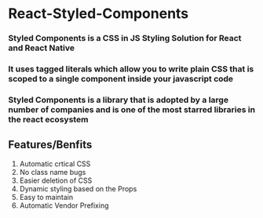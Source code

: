 # React-Styled-Components

### Styled Components is a CSS in JS Styling Solution for React and React Native
### It uses tagged literals which allow you to write plain CSS that is scoped to a single component inside your javascript code
### Styled Components is a library that is adopted by a large number of companies and is one of the most starred libraries in the react ecosystem

## Features/Benfits
1. Automatic crtical CSS
2. No class name bugs
3. Easier deletion of CSS
4. Dynamic styling based on the Props
5. Easy to maintain
6. Automatic Vendor Prefixing

